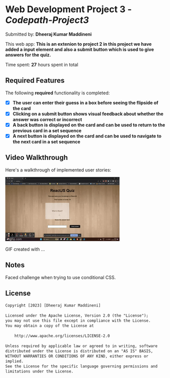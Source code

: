 # Web Development Project 3 - *Codepath-Project3*

Submitted by: **Dheeraj Kumar Maddineni**

This web app: **This is an extenion to project 2 in this project we have added a input element and also a submit button which is used to give answers for the quiz.**

Time spent: **27** hours spent in total

## Required Features

The following **required** functionality is completed:

- [X] **The user can enter their guess in a box before seeing the flipside of the card**
- [X] **Clicking on a submit button shows visual feedback about whether the answer was correct or incorrect**
- [X] **A back button is displayed on the card and can be used to return to the previous card in a set sequence**
- [X] **A next button is displayed on the card and can be used to navigate to the next card in a set sequence**

## Video Walkthrough

Here's a walkthrough of implemented user stories:

<img src='https://github.com/DheerajKumar-M/Codepath-Project3/blob/main/Project-3%20GIF.gif' title='Video Walkthrough](https://github.com/DheerajKumar-M/Codepath-Project3/blob/main/Project-3%20GIF.gif)' width='' alt='Video Walkthrough' />

<!-- Replace this with whatever GIF tool you used! -->
GIF created with ...  
<!-- Recommended tools:
[ScreenToGif](https://www.screentogif.com/) for Windows
 -->

## Notes

Faced challenge when trying to use  conditional CSS.

## License

    Copyright [2023] [Dheeraj Kumar Maddineni]

    Licensed under the Apache License, Version 2.0 (the "License");
    you may not use this file except in compliance with the License.
    You may obtain a copy of the License at

        http://www.apache.org/licenses/LICENSE-2.0

    Unless required by applicable law or agreed to in writing, software
    distributed under the License is distributed on an "AS IS" BASIS,
    WITHOUT WARRANTIES OR CONDITIONS OF ANY KIND, either express or implied.
    See the License for the specific language governing permissions and
    limitations under the License.

